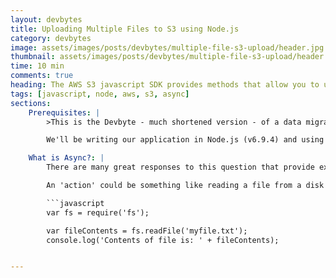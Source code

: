 ```yaml
---
layout: devbytes
title: Uploading Multiple Files to S3 using Node.js
category: devbytes
image: assets/images/posts/devbytes/multiple-file-s3-upload/header.jpg
thumbnail: assets/images/posts/devbytes/multiple-file-s3-upload/header.jpg
time: 10 min
comments: true
heading: The AWS S3 javascript SDK provides methods that allow you to upload files directly to an S3 bucket. Coupling this with the Node Async library will allow you to upload multiple files asynchronously.
tags: [javascript, node, aws, s3, async]
sections:
    Prerequisites: |
        >This is the Devbyte - much shortened version - of a data migration project I developed and talked about that uses these methods to upload files to s3. Below are my findings from this project on ways you can successfully upload multiple files to s3.

        We'll be writing our application in Node.js (v6.9.4) and using the AWS and Async npm modules so make sure you have these installed.

    What is Async?: |
        There are many great responses to this question that provide explanations and examples of synchronous and asynchronous actions in Node. As this isn't the main focus of this article, I'll cover this briefly here by saying that asynchronous actions, in the context of Node, mean actions that start before the previous action has finished.

        An 'action' could be something like reading a file from a disk and outputting it's contents to the console. If you we're to do something like this:

        ```javascript
        var fs = require('fs');

        var fileContents = fs.readFile('myfile.txt');
        console.log('Contents of file is: ' + fileContents);


---
```

